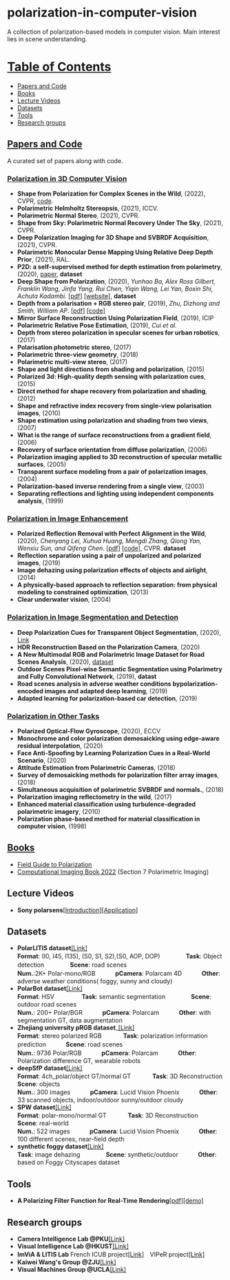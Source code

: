 # polarization-in-computer-vision
A collection of polarization-based models in computer vision. Main interest lies in scene understanding.


# [Table of Contents]()

* [Papers and Code](#Papers-and-Code)
* [Books](#Books)
* [Lecture Videos](#Lecture-Videos)
* [Datasets](#Datasets)
* [Tools](#Tools)
* [Research groups](#Research-groups)


## [Papers and Code]()

A curated set of papers along with code.


### [Polarization in 3D Computer Vision]()

* __Shape from Polarization for Complex Scenes in the Wild__, (2022), CVPR, [code](https://github.com/ChenyangLEI/sfp-wild). 
* __Polarimetric Helmholtz Stereopsis__, (2021), ICCV. 
* __Polarimetric Normal Stereo__, (2021), CVPR. 
* __Shape from Sky: Polarimetric Normal Recovery Under The Sky__, (2021), CVPR. 
* __Deep Polarization Imaging for 3D Shape and SVBRDF Acquisition__, (2021), CVPR. 
* __Polarimetric Monocular Dense Mapping Using Relative Deep Depth Prior__, (2021), RAL. 
* __P2D: a self-supervised method for depth estimation from polarimetry__, (2020), [paper](https://arxiv.org/pdf/2007.07567.pdf), **dataset**
* __Deep Shape from Polarization__, (2020), _Yunhao Ba, Alex Ross Gilbert, Franklin Wang, Jinfa Yang, Rui Chen, Yiqin Wang, Lei Yan, Boxin Shi, Achuta Kadambi_. [[pdf]](https://arxiv.org/abs/1903.10210) [[website]](https://visual.ee.ucla.edu/deepsfp.htm), **dataset**
* __Depth from a polarisation + RGB stereo pair__, (2019), _Zhu, Dizhong and Smith, William AP_. [[pdf]](https://arxiv.org/abs/1903.12061) [[code]](https://github.com/AmosZhu/CVPR2019) 
* __Mirror Surface Reconstruction Using Polarization Field__, (2019), ICIP
* __Polarimetric Relative Pose Estimation__, (2019), _Cui et al._
* __Depth from stereo polarization in specular scenes for urban robotics__, (2017)
* __Polarisation photometric stereo__, (2017)
* __Polarimetric three-view geometry__, (2018)
* __Polarimetric multi-view stereo__, (2017)
* __Shape and light directions from shading and polarization__, (2015)
* __Polarized 3d: High-quality depth sensing with polarization cues__, (2015)
* __Direct method for shape recovery from polarization and shading__, (2012)
* __Shape and refractive index recovery from single-view polarisation images__, (2010)
* __Shape estimation using polarization and shading from two views__, (2007)
* __What is the range of surface reconstructions from a gradient field__,  (2006)
* __Recovery of surface orientation from diffuse polarization__, (2006)
* __Polarization imaging applied to 3D reconstruction of specular metallic surfaces__, (2005)
* __Transparent surface modeling from a pair of polarization images__, (2004)
* __Polarization-based inverse rendering from a single view__, (2003)
* __Separating reflections and lighting using independent components analysis__, (1999)



### [Polarization in Image Enhancement]()

* __Polarized Reflection Removal with Perfect Alignment in the Wild__, (2020), _Chenyang Lei, Xuhua Huang, Mengdi Zhang, Qiong Yan, Wenxiu Sun, and Qifeng Chen_. [[pdf]](https://cqf.io/papers/Polarized_Reflection_Removal_CVPR2020.pdf) [[code]](https://github.com/ChenyangLEI/CVPR2020-Polarized-Reflection-Removal-with-Perfect-Alignment), CVPR. **dataset**
* __Reflection separation using a pair of unpolarized and polarized images__, (2019)
* __Image dehazing using polarization effects of objects and airlight__, (2014)
* __A physically-based approach to reflection separation: from physical modeling to constrained optimization__, (2013)
* __Clear underwater vision__, (2004)

### [Polarization in Image Segmentation and Detection]()
* __Deep Polarization Cues for Transparent Object Segmentation__, (2020),  [Link](https://kalraa.github.io/)
* __HDR Reconstruction Based on the Polarization Camera__, (2020)
* __A New Multimodal RGB and Polarimetric Image Dataset for Road Scenes Analysis__, (2020), [dataset](http://pagesperso.litislab.fr/rblin/databases/)
* __Outdoor Scenes Pixel-wise Semantic Segmentation using Polarimetry and Fully Convolutional Network__, (2019), **datast**
* __Road scenes analysis in adverse weather conditions bypolarization-encoded images and adapted deep learning__, (2019)
* __Adapted learning for polarization-based car detection__, (2019)


### [Polarization in Other Tasks]()

* __Polarized Optical-Flow Gyroscope__, (2020), ECCV
* __Monochrome and color polarization demosaicking using edge-aware residual interpolation__, (2020)
* __Face Anti-Spoofing by Learning Polarization Cues in a Real-World Scenario__, (2020)
* __Attitude Estimation from Polarimetric Cameras__, (2018)
* __Survey of demosaicking methods for polarization filter array images__, (2018)
* __Simultaneous acquisition of polarimetric SVBRDF and normals.__, (2018)
* __Polarization imaging reflectometry in the wild__, (2017)
* __Enhanced material classification using turbulence-degraded polarimetric imagery__, (2010)
* __Polarization phase-based method for material classification in computer vision__, (1998)


## [Books]()

* [Field Guide to Polarization](https://www.spiedigitallibrary.org/ebooks/FG/Field-Guide-to-Polarization/eISBN-9780819478207/10.1117/3.626141)
* [Computational Imaging Book 2022](https://imagingtext.github.io/)  (Section 7  Polarimetric Imaging)


## Lecture Videos 
* __Sony polarsens__[[Introduction]](https://www.youtube.com/watch?v=cvT3t66dbMk)[[Application]](https://www.youtube.com/watch?v=Stsfnwdt09Y)

## Datasets

* __PolarLITIS dataset__[[Link]](https://pagesperso.litislab.fr/rblin/databases/)\
  __Format__: (I0, I45, I135), (S0, S1, S2),(S0, AOP, DOP)　　　　 __Task__: Object detection　　　　 __Scene__: road scenes \
  __Num.__:2K+ Polar-mono/RGB　　　 __pCamera__: Polarcam 4D　　　 __Other__:  adverse weather conditions( foggy, sunny and cloudy)
* __PolarBot dataset__[[Link]](http://vibot.cnrs.fr/polabot.html)\
  __Format__: HSV 　　　　 __Task__: semantic segmentation　　　　 __Scene__: outdoor road scenes \
  __Num.__: 200+ Polar/BGR　　　 __pCamera__: Polarcam　　　 __Other__:  with segmentation GT, data augmentation
* __Zhejiang university pRGB dataset___[[Link]](http://www.wangkaiwei.org/download.html)\
  __Format__: stereo polarized RGB 　　　 __Task__: polarization information prediction　　　 __Scene__: road scenes \
  __Num.__: 9736 Polar/RGB　　　 __pCamera__: Polarcam　　　 __Other__:  Polarization difference GT,  wearable robots
* __deepSfP dataset__[[Link]](https://visual.ee.ucla.edu/deepsfp.htm)\
  __Format__: 4ch_polar/object GT/normal GT 　　　 __Task__: 3D Reconstruction　　　 __Scene__: objects \
  __Num.__: 300 images　　　 __pCamera__: Lucid Vision Phoenix　　　 __Other__:  33 scanned objects, indoor/outdoor sunny/outdoor cloudy
* __SPW dataset__[[Link]](https://github.com/ChenyangLEI/sfp-wild)\
  __Format__: polar-mono/normal GT 　　　 __Task__: 3D Reconstruction　　　 __Scene__: real-world \
  __Num.__: 522 images　　　 __pCamera__: Lucid Vision Phoenix　　　 __Other__:   100 different scenes, near-field depth
* __synthetic foggy dataset__[[Link]](https://github.com/fourson/Learning-to-dehaze-with-polarization)\
  __Task__: image dehazing　　　　 __Scene__: synthetic/outdoor 　　　__Other__:   based on Foggy Cityscapes dataset

## Tools
* __A Polarizing Filter Function for Real-Time Rendering__[[pdf]](https://jcgt.org/published/0010/02/03/)[[demo]](https://www.youtube.com/watch?v=3nMkQh3mKsI)

## Research groups
* __Camera Intelligence Lab @PKU__[[Link]](https://ci.idm.pku.edu.cn/Publication.htm)
* __Visual Intelligence Lab @HKUST__[[Link]](https://ece.hkust.edu.hk/research/areas)
* __ImViA & LITIS Lab__   French ICUB project[[Link]](https://anr.fr/Project-ANR-17-CE22-0011)　VIPeR project[[Link]](https://anr.fr/Project-ANR-15-CE22-0009)
* __Kaiwei Wang's Group @ZJU__[[Link]](http://www.wangkaiwei.org/project.html)
* __Visual Machines Group @UCLA__[[Link]](https://visual.ee.ucla.edu/)
